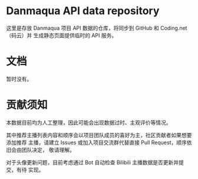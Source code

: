 Danmaqua API data repository
======

这里是存放 Danmaqua 项目 API 数据的仓库，将同步到 GitHub 和 Coding.net（码云）并
生成静态页面提供临时的 API 服务。

# 文档

暂时没有。

# 贡献须知

本数据目前均为人工整理，因此可能会出现数据过时、主观评价等情况。

其中推荐主播列表内容和顺序会以项目团队成员的喜好为主，社区贡献者如果想要添加推荐
主播，请建立 Issues 或加入项目交流群代替直接 Pull Request，顺序依旧会由团队决定，
敬请理解。

对于头像更新问题，目前考虑通过 Bot 自动检查 Bilibili 主播数据是否更新并提交，有待
实现。
